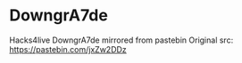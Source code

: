 # DowngrA7de
Hacks4live DowngrA7de mirrored from pastebin
Original src: https://pastebin.com/jxZw2DDz
